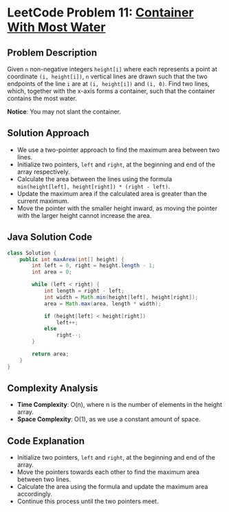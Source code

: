 # LeetCode Problem 11: [Container With Most Water](https://leetcode.com/problems/container-with-most-water/)

## Problem Description
   Given `n` non-negative integers `height[i]` where each represents a point at coordinate `(i, height[i])`, `n` vertical lines are drawn such that the two endpoints of the line `i` are at `(i, height[i])` and `(i, 0)`. Find two lines, which, together with the x-axis forms a container, such that the container contains the most water.

**Notice**: You may not slant the container.

## Solution Approach
- We use a two-pointer approach to find the maximum area between two lines.
- Initialize two pointers, `left` and `right`, at the beginning and end of the array respectively.
- Calculate the area between the lines using the formula `min(height[left], height[right]) * (right - left)`.
- Update the maximum area if the calculated area is greater than the current maximum.
- Move the pointer with the smaller height inward, as moving the pointer with the larger height cannot increase the area.

## Java Solution Code

```java
class Solution {
    public int maxArea(int[] height) {
        int left = 0, right = height.length - 1;
        int area = 0;

        while (left < right) {
            int length = right - left;
            int width = Math.min(height[left], height[right]);
            area = Math.max(area, length * width);

            if (height[left] < height[right])
                left++;
            else
                right--;
        }

        return area;
    }
}
```

## Complexity Analysis
- **Time Complexity**: O(n), where n is the number of elements in the height array.
- **Space Complexity**: O(1), as we use a constant amount of space.

## Code Explanation
- Initialize two pointers, `left` and `right`, at the beginning and end of the array.
- Move the pointers towards each other to find the maximum area between two lines.
- Calculate the area using the formula and update the maximum area accordingly.
- Continue this process until the two pointers meet.
